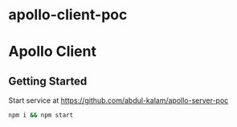 # apollo-client-poc
# Apollo Client
## Getting Started
Start service at https://github.com/abdul-kalam/apollo-server-poc
```bash
npm i && npm start
```
